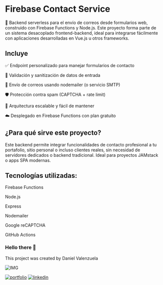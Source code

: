 
# Firebase Contact Service

🔧 Backend serverless para el envío de correos desde formularios web, construido con Firebase Functions y Node.js.
Este proyecto forma parte de un sistema desacoplado frontend-backend, ideal para integrarse fácilmente con aplicaciones desarrolladas en Vue.js u otros frameworks.


## Incluye

✅ Endpoint personalizado para manejar formularios de contacto

🔐 Validación y sanitización de datos de entrada

📩 Envío de correos usando nodemailer (o servicio SMTP)

🛡️ Protección contra spam (CAPTCHA + rate limit)

🔁 Arquitectura escalable y fácil de mantener

☁️ Desplegado en Firebase Functions con plan gratuito


## ¿Para qué sirve este proyecto?

Este backend permite integrar funcionalidades de contacto profesional a tu portafolio, sitio personal o incluso clientes reales, sin necesidad de servidores dedicados o backend tradicional. Ideal para proyectos JAMstack o apps SPA modernas.


## Tecnologías utilizadas:

Firebase Functions

Node.js

Express 

Nodemailer

Google reCAPTCHA 

GitHub Actions
### Hello there 👋
This project was created by Daniel Valenzuela 

![IMG](https://i.pinimg.com/736x/5e/c5/01/5ec50175139d39c8a69f0f8ce3233ea9.jpg)

[![portfolio](https://img.shields.io/badge/my_portfolio-000?style=for-the-badge&logo=ko-fi&logoColor=white)](https://dvprod7-2ed72.web.app/)
[![linkedin](https://img.shields.io/badge/linkedin-0A66C2?style=for-the-badge&logo=linkedin&logoColor=white)](https://www.linkedin.com/in/daniel-felipe-valenzuela-lopez-910b23114/)